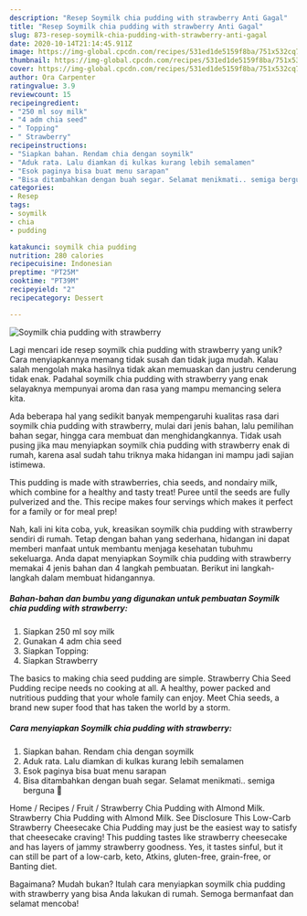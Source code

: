 ```yaml
---
description: "Resep Soymilk chia pudding with strawberry Anti Gagal"
title: "Resep Soymilk chia pudding with strawberry Anti Gagal"
slug: 873-resep-soymilk-chia-pudding-with-strawberry-anti-gagal
date: 2020-10-14T21:14:45.911Z
image: https://img-global.cpcdn.com/recipes/531ed1de5159f8ba/751x532cq70/soymilk-chia-pudding-with-strawberry-foto-resep-utama.jpg
thumbnail: https://img-global.cpcdn.com/recipes/531ed1de5159f8ba/751x532cq70/soymilk-chia-pudding-with-strawberry-foto-resep-utama.jpg
cover: https://img-global.cpcdn.com/recipes/531ed1de5159f8ba/751x532cq70/soymilk-chia-pudding-with-strawberry-foto-resep-utama.jpg
author: Ora Carpenter
ratingvalue: 3.9
reviewcount: 15
recipeingredient:
- "250 ml soy milk"
- "4 adm chia seed"
- " Topping"
- " Strawberry"
recipeinstructions:
- "Siapkan bahan. Rendam chia dengan soymilk"
- "Aduk rata. Lalu diamkan di kulkas kurang lebih semalamen"
- "Esok paginya bisa buat menu sarapan"
- "Bisa ditambahkan dengan buah segar. Selamat menikmati.. semiga berguna 🤗"
categories:
- Resep
tags:
- soymilk
- chia
- pudding

katakunci: soymilk chia pudding 
nutrition: 280 calories
recipecuisine: Indonesian
preptime: "PT25M"
cooktime: "PT39M"
recipeyield: "2"
recipecategory: Dessert

---
```



![Soymilk chia pudding with strawberry](https://img-global.cpcdn.com/recipes/531ed1de5159f8ba/751x532cq70/soymilk-chia-pudding-with-strawberry-foto-resep-utama.jpg)

Lagi mencari ide resep soymilk chia pudding with strawberry yang unik? Cara menyiapkannya memang tidak susah dan tidak juga mudah. Kalau salah mengolah maka hasilnya tidak akan memuaskan dan justru cenderung tidak enak. Padahal soymilk chia pudding with strawberry yang enak selayaknya mempunyai aroma dan rasa yang mampu memancing selera kita.

Ada beberapa hal yang sedikit banyak mempengaruhi kualitas rasa dari soymilk chia pudding with strawberry, mulai dari jenis bahan, lalu pemilihan bahan segar, hingga cara membuat dan menghidangkannya. Tidak usah pusing jika mau menyiapkan soymilk chia pudding with strawberry enak di rumah, karena asal sudah tahu triknya maka hidangan ini mampu jadi sajian istimewa.

This pudding is made with strawberries, chia seeds, and nondairy milk, which combine for a healthy and tasty treat! Puree until the seeds are fully pulverized and the. This recipe makes four servings which makes it perfect for a family or for meal prep!


Nah, kali ini kita coba, yuk, kreasikan soymilk chia pudding with strawberry sendiri di rumah. Tetap dengan bahan yang sederhana, hidangan ini dapat memberi manfaat untuk membantu menjaga kesehatan tubuhmu sekeluarga. Anda dapat menyiapkan Soymilk chia pudding with strawberry memakai 4 jenis bahan dan 4 langkah pembuatan. Berikut ini langkah-langkah dalam membuat hidangannya.

<!--inarticleads1-->

##### Bahan-bahan dan bumbu yang digunakan untuk pembuatan Soymilk chia pudding with strawberry:

1. Siapkan 250 ml soy milk
1. Gunakan 4 adm chia seed
1. Siapkan  Topping:
1. Siapkan  Strawberry


The basics to making chia seed pudding are simple. Strawberry Chia Seed Pudding recipe needs no cooking at all. A healthy, power packed and nutritious pudding that your whole family can enjoy. Meet Chia seeds, a brand new super food that has taken the world by a storm. 

<!--inarticleads2-->

##### Cara menyiapkan Soymilk chia pudding with strawberry:

1. Siapkan bahan. Rendam chia dengan soymilk
1. Aduk rata. Lalu diamkan di kulkas kurang lebih semalamen
1. Esok paginya bisa buat menu sarapan
1. Bisa ditambahkan dengan buah segar. Selamat menikmati.. semiga berguna 🤗


Home / Recipes / Fruit / Strawberry Chia Pudding with Almond Milk. Strawberry Chia Pudding with Almond Milk. See Disclosure This Low-Carb Strawberry Cheesecake Chia Pudding may just be the easiest way to satisfy that cheesecake craving! This pudding tastes like strawberry cheesecake and has layers of jammy strawberry goodness. Yes, it tastes sinful, but it can still be part of a low-carb, keto, Atkins, gluten-free, grain-free, or Banting diet. 

Bagaimana? Mudah bukan? Itulah cara menyiapkan soymilk chia pudding with strawberry yang bisa Anda lakukan di rumah. Semoga bermanfaat dan selamat mencoba!
